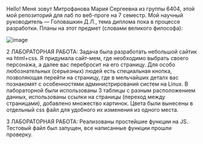 Hello! Меня зовут Митрофанова Мария Сергеевна из группы 6404, этой мой репозиторий для лаб по веб-проге на 7 семестр. 
Мой научный руководитель — Головашкин Д.Л., тема диплома пока в процессе разработки.
Планы на этот предмет (словами великого философа):

![image](https://github.com/user-attachments/assets/3d0b1905-c678-41e2-9e40-7df763850934)

2 ЛАБОРАТОРНАЯ РАБОТА:
Задача была разработать небольшой сайтик на html+css.
Я придумала сайт-мем, где необходимо выбрать своего персонажа, а далее вас перебросит на его страницу. Для особо любознательных (серьезных) людей есть специальная кнопка, позволяющая перейти на страницу, где в мельчайших деталх вас познакомят с особенностями администрирования систем на Linux. 
В лабораторной были использованы 3 таблицы с разным расположением данных, использованы ссылки на страницы (переход между страницами), добавлено множество картинок. Цвета были вынесены в отдельный css файл для удобного их изменения из одного места.

3 ЛАБОРАТОРНАЯ РАБОТА:
Реализованы простейшие функции на JS. Тестовый файл был запущен, все написанные функции прошли проверку.
